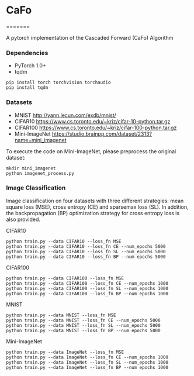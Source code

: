 
# CaFo
=======


A pytorch implementation of the Cascaded Forward (CaFo) Algorithm 


### Dependencies
* PyTorch 1.0+
* tqdm


```
pip install torch torchvision torchaudio
pip install tqdm
```
### Datasets

* MNIST http://yann.lecun.com/exdb/mnist/
* CIFAR10 https://www.cs.toronto.edu/~kriz/cifar-10-python.tar.gz
* CIFAR100 https://www.cs.toronto.edu/~kriz/cifar-100-python.tar.gz
* Mini-ImageNet https://studio.brainpp.com/dataset/2313?name=mini_imagenet

To execute the code on Mini-ImageNet, please preprocess the original dataset:
```
mkdir mini_imagenet
python imagenet_process.py
```


### Image Classification

Image classification on four datasets with three different strategies: mean square loss (MSE),
cross entropy (CE) and sparsemax loss (SL). In addition, the backpropagation (BP) optimization strategy
for cross entropy loss is also provided.

CIFAR10
```
python train.py --data CIFAR10 --loss_fn MSE
python train.py --data CIFAR10 --loss_fn CE --num_epochs 5000
python train.py --data CIFAR10 --loss_fn SL --num_epochs 5000
python train.py --data CIFAR10 --loss_fn BP --num epochs 5000
```

CIFAR100
```
python train.py --data CIFAR100 --loss_fn MSE
python train.py --data CIFAR100 --loss_fn CE --num_epochs 1000
python train.py --data CIFAR100 --loss_fn SL --num_epochs 1000
python train.py --data CIFAR100 --loss_fn BP --num epochs 1000
```


MNIST
```
python train.py --data MNIST --loss_fn MSE
python train.py --data MNIST --loss_fn CE --num_epochs 5000
python train.py --data MNIST --loss_fn SL --num_epochs 5000
python train.py --data MNIST --loss_fn BP --num epochs 5000
```

Mini-ImageNet
```
python train.py --data ImageNet --loss_fn MSE
python train.py --data ImageNet --loss_fn CE --num_epochs 1000
python train.py --data ImageNet --loss_fn SL --num_epochs 1000
python train.py --data ImageNet --loss_fn BP --num epochs 1000
```


